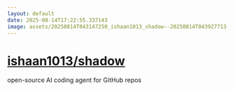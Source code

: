 ```yaml
---
layout: default
date: 2025-08-14T17:22:55.337143
image: assets/20250814T043147250_ishaan1013_shadow--20250814T043927713--cropped.png
---
```


# [ishaan1013/shadow](https://github.com/ishaan1013/shadow)

open-source AI coding agent for GitHub repos
